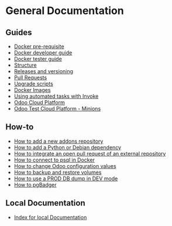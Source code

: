 <!--
This file has been generated with 'invoke project.sync'.
Do not modify. Any manual change will be lost.
Please propose your modification on
https://github.com/camptocamp/odoo-template instead.
-->
# General Documentation

## Guides

* [Docker pre-requisite](./prerequisites.md)
* [Docker developer guide](./docker-dev.md)
* [Docker tester guide](./docker-test.md)
* [Structure](./structure.md)
* [Releases and versioning](./releases.md)
* [Pull Requests](./pull-requests.md)
* [Upgrade scripts](./upgrade-scripts.md)
* [Docker Images](./docker-images.md)
* [Using automated tasks with Invoke](./invoke.md)
* [Odoo Cloud Platform](https://confluence.camptocamp.com/confluence/display/BS/Odoo+Cloud+Platform+-+Technical)
* [Odoo Test Cloud Platform - Minions](https://confluence.camptocamp.com/confluence/display/BS/Odoo+Test+Platform+-+Minions+-+Technical)

## How-to

* [How to add a new addons repository](./how-to-add-repo.md)
* [How to add a Python or Debian dependency](./how-to-add-dependency.md)
* [How to integrate an open pull request of an external repository](./how-to-integrate-pull-request.md)
* [How to connect to psql in Docker](./how-to-connect-to-docker-psql.md)
* [How to change Odoo configuration values](./how-to-set-odoo-configuration-values.md)
* [How to backup and restore volumes](./how-to-backup-and-restore-volumes.md)
* [How to use a PROD DB dump in DEV mode](./how-to-use-a-prod-db-in-dev.md)
* [How to pgBadger](./how-to-pgbadger.md)

## Local Documentation

* [Index for local Documentation](./README.local.md)
